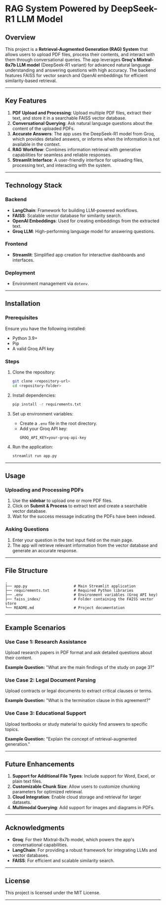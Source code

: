 # RAG System Powered by DeepSeek-R1 LLM Model

## Overview
This project is a **Retrieval-Augmented Generation (RAG) System** that allows users to upload PDF files, process their contents, and interact with them through conversational queries. The app leverages **Groq's Mixtral-8x7b LLM model** (DeepSeek-R1 variant) for advanced natural language understanding and answering questions with high accuracy. The backend features FAISS for vector search and OpenAI embeddings for efficient similarity-based retrieval.

---

## Key Features
1. **PDF Upload and Processing**: Upload multiple PDF files, extract their text, and store it in a searchable FAISS vector database.
2. **Conversational Querying**: Ask natural language questions about the content of the uploaded PDFs.
3. **Accurate Answers**: The app uses the DeepSeek-R1 model from Groq, which provides detailed answers, or informs when the information is not available in the context.
4. **RAG Workflow**: Combines information retrieval with generative capabilities for seamless and reliable responses.
5. **Streamlit Interface**: A user-friendly interface for uploading files, processing text, and interacting with the system.

---

## Technology Stack

### Backend
- **LangChain**: Framework for building LLM-powered workflows.
- **FAISS**: Scalable vector database for similarity search.
- **OpenAI Embeddings**: Used for creating embeddings from the extracted text.
- **Groq LLM**: High-performing language model for answering questions.

### Frontend
- **Streamlit**: Simplified app creation for interactive dashboards and interfaces.

### Deployment
- Environment management via `dotenv`.

---

## Installation

### Prerequisites
Ensure you have the following installed:
- Python 3.9+
- Pip
- A valid Groq API key

### Steps
1. Clone the repository:
   ```bash
   git clone <repository-url>
   cd <repository-folder>
   ```

2. Install dependencies:
   ```bash
   pip install -r requirements.txt
   ```

3. Set up environment variables:
   - Create a `.env` file in the root directory.
   - Add your Groq API key:
     ```env
     GROQ_API_KEY=your-groq-api-key
     ```

4. Run the application:
   ```bash
   streamlit run app.py
   ```

---

## Usage

### Uploading and Processing PDFs
1. Use the **sidebar** to upload one or more PDF files.
2. Click on **Submit & Process** to extract text and create a searchable vector database.
3. Wait for the success message indicating the PDFs have been indexed.

### Asking Questions
1. Enter your question in the text input field on the main page.
2. The app will retrieve relevant information from the vector database and generate an accurate response.

---

## File Structure
```
.
├── app.py                     # Main Streamlit application
├── requirements.txt           # Required Python libraries
├── .env                       # Environment variables (Groq API key)
├── faiss_index/               # Folder containing the FAISS vector store
└── README.md                  # Project documentation
```

---

## Example Scenarios

### Use Case 1: Research Assistance
Upload research papers in PDF format and ask detailed questions about their content.

**Example Question:** "What are the main findings of the study on page 3?"

### Use Case 2: Legal Document Parsing
Upload contracts or legal documents to extract critical clauses or terms.

**Example Question:** "What is the termination clause in this agreement?"

### Use Case 3: Educational Support
Upload textbooks or study material to quickly find answers to specific topics.

**Example Question:** "Explain the concept of retrieval-augmented generation."

---

## Future Enhancements
1. **Support for Additional File Types**: Include support for Word, Excel, or plain text files.
2. **Customizable Chunk Size**: Allow users to customize chunking parameters for optimized retrieval.
3. **Cloud Integration**: Enable cloud storage and retrieval for larger datasets.
4. **Multimodal Querying**: Add support for images and diagrams in PDFs.

---

## Acknowledgments
- **Groq**: For their Mixtral-8x7b model, which powers the app's conversational capabilities.
- **LangChain**: For providing a robust framework for integrating LLMs and vector databases.
- **FAISS**: For efficient and scalable similarity search.

---

## License
This project is licensed under the MIT License.

---
